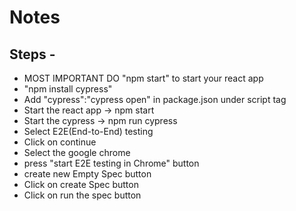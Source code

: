 # Notes

## Steps -

* MOST IMPORTANT DO "npm start" to start your react app
* "npm install cypress"
* Add "cypress":"cypress open" in package.json under script tag
* Start the react app -> npm start
* Start the cypress -> npm run cypress
* Select E2E(End-to-End) testing
* Click on continue
* Select the google chrome
* press "start E2E testing in Chrome" button
* create new Empty Spec button
* Click on create Spec button
* Click on run the spec button
